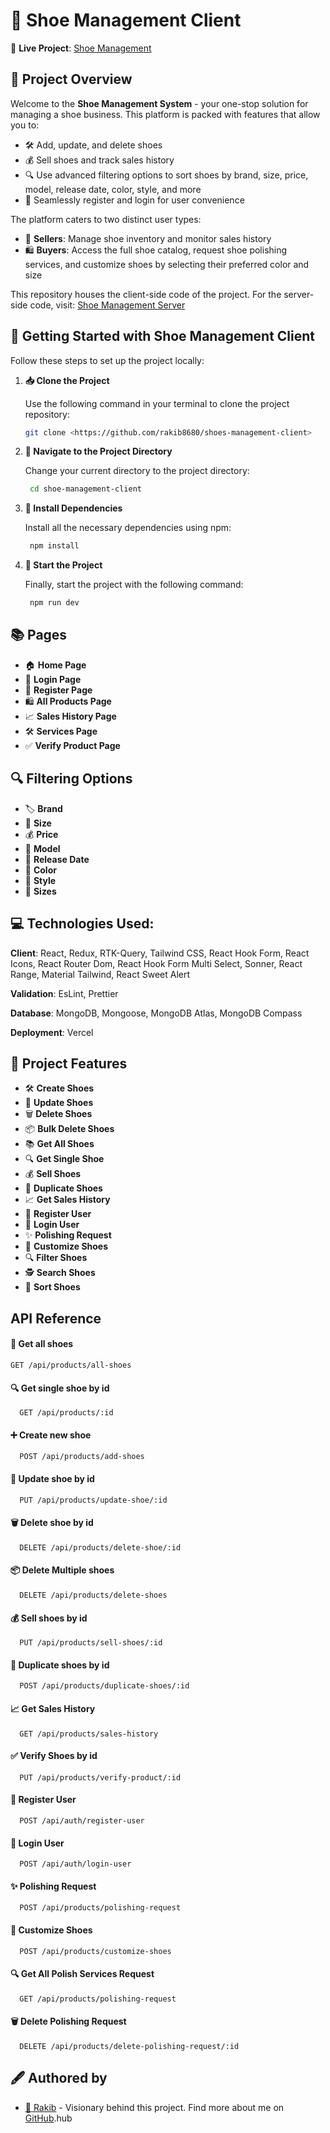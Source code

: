 # 👟 Shoe Management Client

🔗 **Live Project**: [Shoe Management](https://shoes-management.vercel.app/)

## 📝 Project Overview

Welcome to the **Shoe Management System** - your one-stop solution for managing a shoe business. This platform is packed with features that allow you to:

- 🛠️ Add, update, and delete shoes
- 💰 Sell shoes and track sales history
- 🔍 Use advanced filtering options to sort shoes by brand, size, price, model, release date, color, style, and more
- 🔑 Seamlessly register and login for user convenience

The platform caters to two distinct user types:

- 🏪 **Sellers**: Manage shoe inventory and monitor sales history
- 🛍️ **Buyers**: Access the full shoe catalog, request shoe polishing services, and customize shoes by selecting their preferred color and size

This repository houses the client-side code of the project. For the server-side code, visit: [Shoe Management Server](https://shoes-management-server-two.vercel.app)

## 🚀 Getting Started with Shoe Management Client

Follow these steps to set up the project locally:

1. **📥 Clone the Project**

   Use the following command in your terminal to clone the project repository:

   ```bash
   git clone <https://github.com/rakib8680/shoes-management-client>
   ```

2. **📂 Navigate to the Project Directory**

   Change your current directory to the project directory:

   ```bash
    cd shoe-management-client
   ```

3. **🔧 Install Dependencies**

   Install all the necessary dependencies using npm:

   ```bash
    npm install
   ```

4. **🎉 Start the Project**

   Finally, start the project with the following command:

   ```bash
    npm run dev
   ```

## 📚 Pages

- 🏠 **Home Page**
- 🔑 **Login Page**
- 📝 **Register Page**
- 🛍️ **All Products Page**
- 📈 **Sales History Page**
- 🛠️ **Services Page**
- ✅ **Verify Product Page**

## 🔍 Filtering Options

- 🏷️ **Brand**
- 📏 **Size**
- 💰 **Price**
- 🎨 **Model**
- 📅 **Release Date**
- 🌈 **Color**
- 👗 **Style**
- 👟 **Sizes**

## 💻 Technologies Used:

**Client**: React, Redux, RTK-Query, Tailwind CSS, React Hook Form, React Icons, React Router Dom, React Hook Form Multi Select, Sonner, React Range, Material Tailwind, React Sweet Alert

**Validation**: EsLint, Prettier

**Database**: MongoDB, Mongoose, MongoDB Atlas, MongoDB Compass

**Deployment**: Vercel

## 🌟 Project Features

- 🛠️ **Create Shoes**
- 🔄 **Update Shoes**
- 🗑️ **Delete Shoes**
- 📦 **Bulk Delete Shoes**
- 📚 **Get All Shoes**
- 🔍 **Get Single Shoe**
- 💰 **Sell Shoes**
- 🔄 **Duplicate Shoes**
- 📈 **Get Sales History**
- 📝 **Register User**
- 🔑 **Login User**
- ✨ **Polishing Request**
- 🎨 **Customize Shoes**
- 🔍 **Filter Shoes**
- 🕵️ **Search Shoes**
- 🔄 **Sort Shoes**

## API Reference

#### 👟 Get all shoes

```http
GET /api/products/all-shoes
```

#### 🔍 Get single shoe by id

```http
  GET /api/products/:id
```

#### ➕ Create new shoe

```http
  POST /api/products/add-shoes
```

#### 🔄 Update shoe by id

```http
  PUT /api/products/update-shoe/:id
```

#### 🗑️ Delete shoe by id

```http
  DELETE /api/products/delete-shoe/:id
```

#### 📦 Delete Multiple shoes

```http
  DELETE /api/products/delete-shoes
```

#### 💰 Sell shoes by id

```http
  PUT /api/products/sell-shoes/:id
```

#### 🔄 Duplicate shoes by id

```http
  POST /api/products/duplicate-shoes/:id
```

#### 📈 Get Sales History

```http
  GET /api/products/sales-history
```

#### ✅ Verify Shoes by id

```http
  PUT /api/products/verify-product/:id
```

#### 📝 Register User

```http
  POST /api/auth/register-user
```

#### 🔑 Login User

```http
  POST /api/auth/login-user
```

#### ✨ Polishing Request

```http
  POST /api/products/polishing-request
```

#### 🎨 Customize Shoes

```http
  POST /api/products/customize-shoes
```

#### 🔍 Get All Polish Services Request

```http
  GET /api/products/polishing-request
```

#### 🗑️ Delete Polishing Request

```http
  DELETE /api/products/delete-polishing-request/:id
```

## 🖋️ Authored by

- [🚀 Rakib](https://www.github.com/rakib8680) - Visionary behind this project. Find more about me on [GitHub](https://www.github.com/rakib8680).hub
